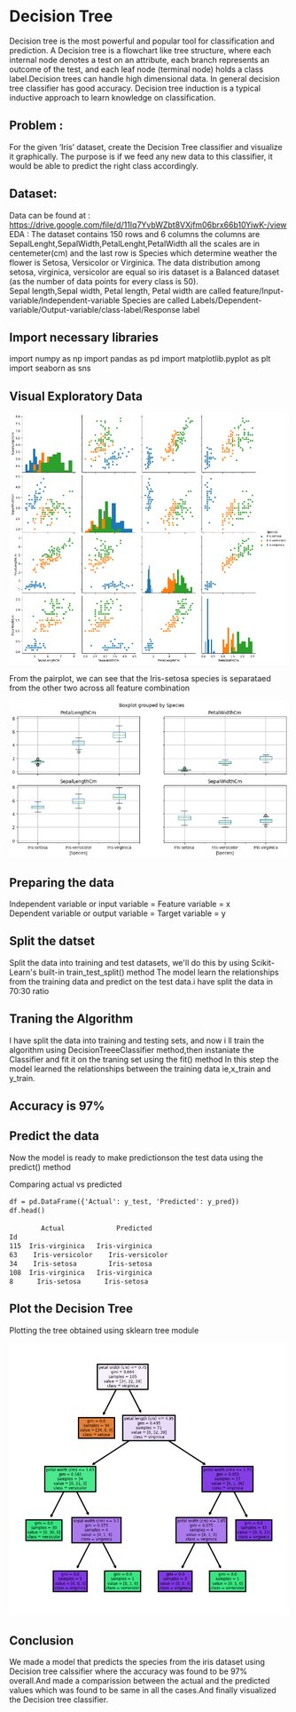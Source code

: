 # Decision Tree

Decision tree is the most powerful and popular tool for classification and prediction. A Decision tree is a flowchart like tree structure, where each internal node denotes a test on an attribute, each branch represents an outcome of the test, and each leaf node (terminal node) holds a class label.Decision trees can handle high dimensional data. In general decision tree classifier has good accuracy. Decision tree induction is a typical inductive approach to learn knowledge on classification.
 
## Problem :
   
For the given ‘Iris’ dataset, create the Decision Tree classifier and visualize it graphically. The purpose is if we feed any new data to this classifier, it would be able to predict the right class accordingly.
   
## Dataset:
  
   Data can be found at :  https://drive.google.com/file/d/11Iq7YvbWZbt8VXjfm06brx66b10YiwK-/view <br>
EDA : The dataset contains 150 rows and 6 columns the columns are SepalLenght,SepalWidth,PetalLenght,PetalWidth all the scales are in centemeter(cm) and the last row is Species which determine weather the flower is Setosa, Versicolor or Virginica.
The data distribution among setosa, virginica, versicolor are equal so iris dataset is a Balanced dataset (as the number of data points for every class is 50).<br>
Sepal length,Sepal width, Petal length, Petal width are called feature/Input-variable/Independent-variable Species are called Labels/Dependent-variable/Output-variable/class-label/Response label

## Import necessary libraries
  
 import numpy as np
 import pandas as pd
 import matplotlib.pyplot as plt
 import seaborn as sns
 
## Visual Exploratory Data
 
  <a><img src='img/Iris_deci.png' /></a>
  
From the pairplot, we can see that the Iris-setosa species is separataed from the other two across all feature combination

<a><img src='img/iris_box.png' /></a>
  
## Preparing the data
 
 Independent variable or input variable = Feature variable = x <br>
 Dependent variable or output variable = Target variable = y
 
## Split the datset

Split the data into training and test datasets, we'll do this by using Scikit-Learn's built-in train_test_split() method The model learn the relationships from the training data and predict on the test data.i have split the data in 70:30 ratio
 
## Traning the Algorithm

I have split the data into training and testing sets, and now i ll train the algorithm using DecisionTreeeClassifier method,then instaniate the Classifier and fit it on the traning set using the fit() method In this step the model learned the relationships between the training data ie,x_train and y_train.
 
 ## Accuracy is 97%
 
## Predict the data
 
Now the model is ready to make predictionson the test data using the predict() method
 
   Comparing actual vs predicted

    df = pd.DataFrame({'Actual': y_test, 'Predicted': y_pred})  
    df.head()
    
        	Actual	           Predicted
    Id		
    115	 Iris-virginica	  Iris-virginica
    63	  Iris-versicolor	 Iris-versicolor
    34	  Iris-setosa	     Iris-setosa
    108	 Iris-virginica	  Iris-virginica
    8	   Iris-setosa     	Iris-setosa
 
## Plot the Decision Tree

Plotting the tree obtained using sklearn tree module

<a><img src='img/Deci_tree.png' /></a>
  
## Conclusion
We made a model that predicts the species from the iris dataset using Decision tree calssifier where the accuracy was found to be 97% overall.And made a comparission between the actual and the predicted values which was found to be same in all the cases.And finally visualized the Decision tree classifier.
